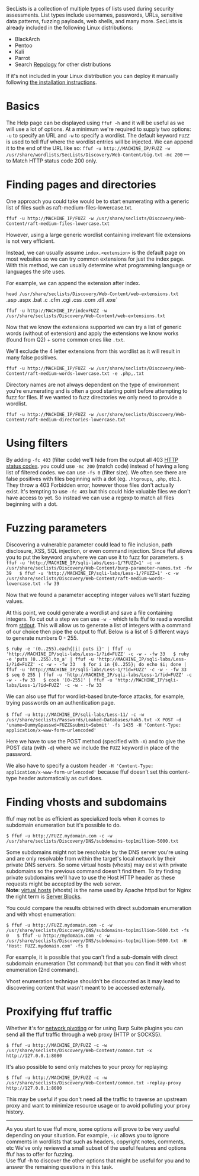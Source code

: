 SecLists is a collection of multiple types of lists used during security assessments. List types include usernames, passwords, URLs, sensitive data patterns, fuzzing payloads, web shells, and many more. 
SecLists is already included in the following Linux distributions:

- BlackArch
- Pentoo
- Kali
- Parrot
- Search [Repology](https://repology.org/project/seclists/versions) for other distributions

If it's not included in your Linux distribution you can deploy it manually following [the installation instructions](https://github.com/danielmiessler/SecLists#install).

# Basics
The Help page can be displayed using `ffuf -h` and it will be useful as we will use a lot of options.
At a minimum we're required to supply two options: `-u` to specify an URL and `-w` to specify a wordlist. The default keyword `FUZZ` is used to tell ffuf where the wordlist entries will be injected. We can append it to the end of the URL like so:
`ffuf -u http://MACHINE_IP/FUZZ -w /usr/share/wordlists/SecLists/Discovery/Web-Content/big.txt`
`-mc 200` — to Match HTTP status code 200 only.

# Finding pages and directories
One approach you could take would be to start enumerating with a generic list of files such as raft-medium-files-lowercase.txt.

`ffuf -u http://MACHINE_IP/FUZZ -w /usr/share/seclists/Discovery/Web-Content/raft-medium-files-lowercase.txt`

However, using a large generic wordlist containing irrelevant file extensions is not very efficient.

Instead, we can usually assume `index.<extension>` is the default page on most websites so we can try common extensions for just the index page. With this method, we can usually determine what programming language or languages the site uses.

For example, we can append the extension after index.

`head /usr/share/seclists/Discovery/Web-Content/web-extensions.txt 
`.asp   .aspx   .bat   .c   .cfm   .cgi   .css   .com   .dll   .exe`  


`ffuf -u http://MACHINE_IP/indexFUZZ -w /usr/share/seclists/Discovery/Web-Content/web-extensions.txt`

Now that we know the extensions supported we can try a list of generic words (without of extension) and apply the extensions we know works (found from Q2) + some common ones like `.txt`.

We'll exclude the 4 letter extensions from this wordlist as it will result in many false positives.

`ffuf -u http://MACHINE_IP/FUZZ -w /usr/share/seclists/Discovery/Web-Content/raft-medium-words-lowercase.txt -e .php,.txt`  

Directory names are not always dependent on the type of environment you're enumerating and is often a good starting point before attempting to fuzz for files. If we wanted to fuzz directories we only need to provide a wordlist.

`ffuf -u http://MACHINE_IP/FUZZ -w /usr/share/seclists/Discovery/Web-Content/raft-medium-directories-lowercase.txt`

# Using filters
By adding `-fc 403` (filter code) we'll hide from the output all 403 [HTTP status codes](https://en.wikipedia.org/wiki/List_of_HTTP_status_codes).
you could use `-mc 200` (match code) instead of having a long list of filtered codes.
we can use `-fs 0` (filter size).
We often see there are false positives with files beginning with a dot (eg. `.htgroups`, `.php`, etc.). They throw a 403 Forbidden error, however those files don't actually exist. It's tempting to use `-fc 403` but this could hide valuable files we don't have access to yet. So instead we can use a regexp to match all files beginning with a dot.

# Fuzzing parameters
Discovering a vulnerable parameter could lead to file inclusion, path disclosure, XSS, SQL injection, or even command injection. Since ffuf allows you to put the keyword anywhere we can use it to fuzz for parameters.
`$ ffuf -u 'http://MACHINE_IP/sqli-labs/Less-1/?FUZZ=1' -c -w /usr/share/seclists/Discovery/Web-Content/burp-parameter-names.txt -fw 39   $ ffuf -u 'http://MACHINE_IP/sqli-labs/Less-1/?FUZZ=1' -c -w /usr/share/seclists/Discovery/Web-Content/raft-medium-words-lowercase.txt -fw 39   `

Now that we found a parameter accepting integer values we'll start fuzzing values.

At this point, we could generate a wordlist and save a file containing integers. To cut out a step we can use `-w -` which tells ffuf to read a wordlist from [stdout](https://www.gnu.org/software/libc/manual/html_node/Standard-Streams.html). This will allow us to generate a list of integers with a command of our choice then pipe the output to ffuf. Below is a list of 5 different ways to generate numbers 0 - 255.

`$ ruby -e '(0..255).each{|i| puts i}' | ffuf -u 'http://MACHINE_IP/sqli-labs/Less-1/?id=FUZZ' -c -w - -fw 33   $ ruby -e 'puts (0..255).to_a' | ffuf -u 'http://MACHINE_IP/sqli-labs/Less-1/?id=FUZZ' -c -w - -fw 33   $ for i in {0..255}; do echo $i; done | ffuf -u 'http://MACHINE_IP/sqli-labs/Less-1/?id=FUZZ' -c -w - -fw 33   $ seq 0 255 | ffuf -u 'http://MACHINE_IP/sqli-labs/Less-1/?id=FUZZ' -c -w - -fw 33   $ cook '[0-255]' | ffuf -u 'http://MACHINE_IP/sqli-labs/Less-1/?id=FUZZ' -c -w - -fw 33`  
  
We can also use ffuf for wordlist-based brute-force attacks, for example, trying passwords on an authentication page.
  
﻿`$ ffuf -u http://MACHINE_IP/sqli-labs/Less-11/ -c -w /usr/share/seclists/Passwords/Leaked-Databases/hak5.txt -X POST -d 'uname=Dummy&passwd=FUZZ&submit=Submit' -fs 1435 -H 'Content-Type: application/x-www-form-urlencoded'`

Here we have to use the POST method (specified with `-X`) and to give the POST data (with `-d`) where we include the `FUZZ` keyword in place of the password.

We also have to specify a custom header `-H 'Content-Type: application/x-www-form-urlencoded'` because ffuf doesn't set this content-type header automatically as curl does.

# Finding vhosts and subdomains
ffuf may not be as efficient as specialized tools when it comes to subdomain enumeration but it's possible to do.

`$ ffuf -u http://FUZZ.mydomain.com -c -w /usr/share/seclists/Discovery/DNS/subdomains-top1million-5000.txt`

Some subdomains might not be resolvable by the DNS server you're using and are only resolvable from within the target's local network by their private DNS servers. So some virtual hosts (vhosts) may exist with private subdomains so the previous command doesn't find them. To try finding private subdomains we'll have to use the Host HTTP header as these requests might be accepted by the web server.  
**Note**: [virtual hosts](https://httpd.apache.org/docs/2.4/en/vhosts/examples.html) (vhosts) is the name used by Apache httpd but for Nginx the right term is [Server Blocks](https://www.nginx.com/resources/wiki/start/topics/examples/server_blocks/).  

You could compare the results obtained with direct subdomain enumeration and with vhost enumeration:

`$ ffuf -u http://FUZZ.mydomain.com -c -w /usr/share/seclists/Discovery/DNS/subdomains-top1million-5000.txt -fs 0   $ ffuf -u http://mydomain.com -c -w /usr/share/seclists/Discovery/DNS/subdomains-top1million-5000.txt -H 'Host: FUZZ.mydomain.com' -fs 0`  

For example, it is possible that you can't find a sub-domain with direct subdomain enumeration (1st command) but that you can find it with vhost enumeration (2nd command).

Vhost enumeration technique shouldn't be discounted as it may lead to discovering content that wasn't meant to be accessed externally.

# Proxifying ffuf traffic
Whether it's for [network pivoting](https://blog.raw.pm/en/state-of-the-art-of-network-pivoting-in-2019/) or for using Burp Suite plugins you can send all the ffuf traffic through a web proxy (HTTP or SOCKS5).  

`$ ffuf -u http://MACHINE_IP/FUZZ -c -w /usr/share/seclists/Discovery/Web-Content/common.txt -x http://127.0.0.1:8080`

It's also possible to send only matches to your proxy for replaying:

`$ ffuf -u http://MACHINE_IP/FUZZ -c -w /usr/share/seclists/Discovery/Web-Content/common.txt -replay-proxy http://127.0.0.1:8080`

This may be useful if you don't need all the traffic to traverse an upstream proxy and want to minimize resource usage or to avoid polluting your proxy history.

----
As you start to use ffuf more, some options will prove to be very useful depending on your situation. For example, `-ic` allows you to ignore comments in wordlists that such as headers, copyright notes, comments, etc
We've only reviewed a small subset of the useful features and options ffuf has to offer for fuzzing.  
Use ffuf -h to discover the other options that might be useful for you and to answer the remaining questions in this task.
